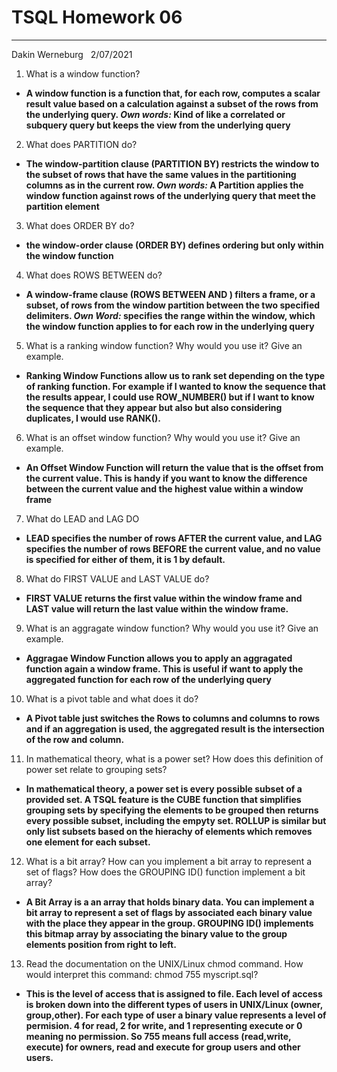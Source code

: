 # TSQL Homework 06

---
Dakin Werneburg  
2/07/2021

1. What is a window function?
- **A window function is a function that, for each row, computes a scalar result value based on a calculation against a subset of the rows from the underlying query. *Own words:* Kind of like a correlated  or subquery query but keeps the view from the underlying query** 

2. What does PARTITION do?
- **The window-partition clause (PARTITION BY) restricts the window to the subset of rows that have the same values in the partitioning columns as in the current row.  *Own words:* A Partition applies the window function against rows of the underlying query that meet the partition element**

3. What does ORDER BY do?
- **the window-order clause (ORDER BY) defines ordering but only within the window function**

4. What does ROWS BETWEEN do?
- **A window-frame clause (ROWS BETWEEN <top delimiter> AND <bottom delimiter>) filters a frame, or a subset, of rows from the window partition between the two specified delimiters. *Own Word:* specifies the range within the window, which the window function applies to for each row in the underlying query**
 
5. What is a ranking window function? Why would you use it? Give an example.
- **Ranking Window Functions allow us to rank set depending on the type of ranking function.  For example if I wanted to know the sequence that the results appear, I could use ROW_NUMBER() but if I want to know the sequence that they appear but also but  also considering duplicates, I would use RANK().**

6. What is an offset window function? Why would you use it? Give an example.
- **An Offset Window Function will return the value that is the offset from the current value.  This is handy if you want to know the difference between the current value and the highest value within a window frame**

7. What do LEAD and LAG DO
- **LEAD specifies the number of rows AFTER the current value, and LAG specifies the number of rows BEFORE the current value, and no value is specified for either of them, it is 1 by default.**

8. What do FIRST VALUE and LAST VALUE do?
- **FIRST VALUE returns the first value within the window frame and LAST value will return the last value within the window frame.**


9. What is an aggragate window function? Why would you use it? Give an example.
- **Aggragae Window Function allows you to apply an aggragated function again a window frame.  This is useful if want to apply the aggregated function for each row of the underlying query**


10. What is a pivot table and what does it do?
- **A Pivot table just switches the Rows to columns and columns to rows and if an aggregation is used, the aggregated result is the intersection of the row and column.** 


11. In mathematical theory, what is a power set? How does this definition of power set relate to grouping sets?
- **In mathematical theory, a power set is every possible subset of a provided set.  A TSQL feature is the CUBE function that simplifies grouping sets by specifying the elements to be grouped then returns every possible subset, including the empyty set.  ROLLUP is similar but only list subsets based on the hierachy of elements which removes one element for each subset.**


12. What is a bit array? How can you implement a bit array to represent a set of flags? How does the GROUPING ID() function implement a bit array?
- **A Bit Array is a an array that holds binary data.  You can implement a bit array to represent a set of flags by associated each binary value with the place they appear in the group.  GROUPING ID() implements this bitmap array by associating the binary value to the group elements position from right to left.**


13. Read the documentation on the UNIX/Linux chmod command. How would interpret this command: chmod 755 myscript.sql?
- **This is the level of access that is assigned to file.  Each level of access is broken down into the different types of users in UNIX/Linux (owner, group,other).  For each type of user a binary value represents a level of permision. 4 for read, 2 for write, and 1 representing execute or 0 meaning no permission.  So 755 means full access (read,write, execute) for owners, read and execute for group users and other users.**



